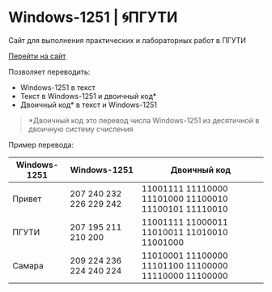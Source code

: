 # Windows-1251 | 🌀ПГУТИ

Сайт для выполнения практических и лабораторных работ в ПГУТИ

[Перейти на сайт](https://my-cla4ik-f0rmy.github.io/pguti-windows1251/)

Позволяет переводить:
- Windows-1251 в текст
- Текст в Windows-1251 и двоичный код*
- Двоичный код* в текст и Windows-1251

> *Двоичный код это перевод числа Windows-1251 из десятичной в двоичную систему счисления

Пример перевода:

| Windows-1251  | Windows-1251 | Двоичный код |
| ------------- | ------------- |-------------|
| Привет  | 207 240 232 226 229 242  | 11001111 11110000 11101000 11100010 11100101 11110010 |
| ПГУТИ  | 207 195 211 210 200  | 11001111 11000011 11010011 11010010 11001000 |
| Самара  | 209 224 236 224 240 224  | 11010001 11100000 11101100 11100000 11110000 11100000 |

